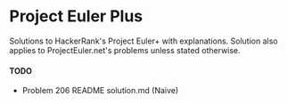 # Project Euler Plus
Solutions to HackerRank's Project Euler+ with explanations. Solution also applies to ProjectEuler.net's problems unless stated otherwise.

#### TODO
* Problem 206 README solution.md (Naive)
